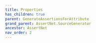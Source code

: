 ```yaml
---
title: Properties
has_children: true
parent: GenerateAssertionsForAttribute
grand_parent: AssertNet.SourceGenerator
ancestor: AssertNet
nav_order: 2
---
```


